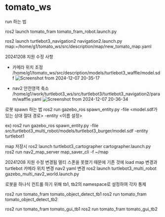 # tomato_ws

run 하는 법

ros2 launch tomato_fram tomato_fram_robot.launch.py

ros2 launch turtlebot3_navigation2 navigation2.launch.py map:=/home/g1/tomato_ws/src/description/map/new_tomato_map.yaml



20241208 지원 수정 사항

- 카메라 위치 조정 /home/g1/tomato_ws/src/description/models/turtlebot3_waffle/model.sdf
![Screenshot from 2024-12-07 20-35-17](https://github.com/user-attachments/assets/d6005983-f758-4ba3-9013-4dc8f5c9dad6)

- nav2 안전영역 축소 /home/g1/work/turtlebot3_ws/src/turtlebot3/turtlebot3_navigation2/param/waffle.yaml
![Screenshot from 2024-12-07 20-36-34](https://github.com/user-attachments/assets/c36092fc-4ccf-4ca9-b134-27e1d13669dc)


로봇 spawn 하는 법
ros2 run gazebo_ros spawn_entity.py -file <model.sdf가 있는 상대 절대 경로> -entity <이름 설정>

ex) ros2 run gazebo_ros spawn_entity.py -file src/turtlebot3_multi_robot/models/turtlebot3_burger/model.sdf -entity turtlebot1

map 저장시
ros2 launch turtlebot3_cartographer cartographer.launch.py
ros2 run nav2_map_server map_saver_cli -f ~/map


20241208 지원 수정
변경됨 멀티 스폰을 못했기 때문에 기존 것에 load map 변경과 turtlebot 카메라 위치 변경 nav2 yaml 변경
ros2 launch turtlebot3_multi_robot gazebo_multi_nav2_world.launch.py 

로봇을 하나식 컨트롤 하기 위해 tb1, tb2의 namespace로 설정하여 각자 통제

ros2 run tomato_fram tomato_object_detect_tb1
ros2 run tomato_fram tomato_object_detect_tb2

ros2 run tomato_fram tomato_gui_tb1
ros2 run tomato_fram tomato_gui_tb2
